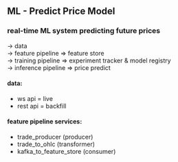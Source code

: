 ## ML - Predict Price Model

### real-time ML system predicting future prices
-> data
<br> -> feature pipeline => feature store
<br> -> training pipeline => experiment tracker & model registry
<br> -> inference pipeline => price predict

#### data:
- ws api = live
- rest api = backfill

#### feature pipeline services:
- trade_producer (producer)
- trade_to_ohlc (transformer)
- kafka_to_feature_store (consumer)

